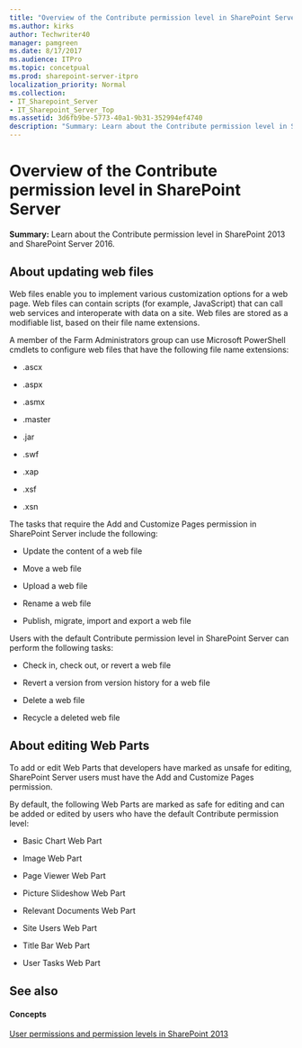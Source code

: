 ```yaml
---
title: "Overview of the Contribute permission level in SharePoint Server"
ms.author: kirks
author: Techwriter40
manager: pamgreen
ms.date: 8/17/2017
ms.audience: ITPro
ms.topic: concetpual
ms.prod: sharepoint-server-itpro
localization_priority: Normal
ms.collection:
- IT_Sharepoint_Server
- IT_Sharepoint_Server_Top
ms.assetid: 3d6fb9be-5773-40a1-9b31-352994ef4740
description: "Summary: Learn about the Contribute permission level in SharePoint 2013 and SharePoint Server 2016."
---
```


# Overview of the Contribute permission level in SharePoint Server

 **Summary:** Learn about the Contribute permission level in SharePoint 2013 and SharePoint Server 2016. 
  
## About updating web files
<a name="section1"> </a>

Web files enable you to implement various customization options for a web page. Web files can contain scripts (for example, JavaScript) that can call web services and interoperate with data on a site. Web files are stored as a modifiable list, based on their file name extensions. 
  
A member of the Farm Administrators group can use Microsoft PowerShell cmdlets to configure web files that have the following file name extensions:
  
- .ascx
    
- .aspx
    
- .asmx
    
- .master
    
- .jar
    
- .swf
    
- .xap
    
- .xsf
    
- .xsn
    
The tasks that require the Add and Customize Pages permission in SharePoint Server include the following:
  
- Update the content of a web file
    
- Move a web file
    
- Upload a web file
    
- Rename a web file
    
- Publish, migrate, import and export a web file
    
Users with the default Contribute permission level in SharePoint Server can perform the following tasks:
  
- Check in, check out, or revert a web file
    
- Revert a version from version history for a web file
    
- Delete a web file
    
- Recycle a deleted web file
    
## About editing Web Parts
<a name="section2"> </a>

To add or edit Web Parts that developers have marked as unsafe for editing, SharePoint Server users must have the Add and Customize Pages permission.
  
By default, the following Web Parts are marked as safe for editing and can be added or edited by users who have the default Contribute permission level:
  
- Basic Chart Web Part
    
- Image Web Part
    
- Page Viewer Web Part
    
- Picture Slideshow Web Part
    
- Relevant Documents Web Part
    
- Site Users Web Part
    
- Title Bar Web Part
    
- User Tasks Web Part
    
## See also
<a name="section2"> </a>

#### Concepts

[User permissions and permission levels in SharePoint 2013](user-permissions-and-permission-levels)

